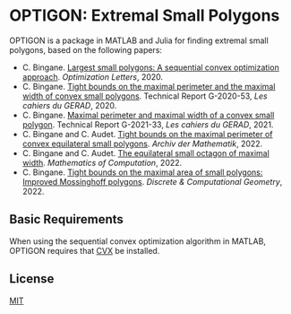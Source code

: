 # OPTIGON: Extremal Small Polygons

OPTIGON is a package in MATLAB and Julia for finding extremal small polygons, based on the following papers:

+ C. Bingane. [Largest small polygons: A sequential convex optimization approach](https://www.researchgate.net/publication/344294193_Largest_small_polygons_A_sequential_convex_optimization_approach). *Optimization Letters*, 2020.
+ C. Bingane. [Tight bounds on the maximal perimeter and the maximal width of convex small polygons](https://www.researchgate.net/publication/344505728_Tight_bounds_on_the_maximal_perimeter_and_the_maximal_width_of_convex_small_polygons). Technical Report G-2020-53, *Les cahiers du GERAD*, 2020.
+ C. Bingane. [Maximal perimeter and maximal width of a convex small polygon](https://www.researchgate.net/publication/353070519_Maximal_perimeter_and_maximal_width_of_a_convex_small_polygon). Technical Report G-2021-33, *Les cahiers du GERAD*, 2021.
+ C. Bingane and C. Audet. [Tight bounds on the maximal perimeter of convex equilateral small polygons](https://www.researchgate.net/publication/351841183_Tight_bounds_on_the_maximal_perimeter_of_convex_equilateral_small_polygons). *Archiv der Mathematik*, 2022.
+ C. Bingane and C. Audet. [The equilateral small octagon of maximal width](https://doi.org/10.1090/mcom/3733). *Mathematics of Computation*, 2022.
+ C. Bingane. [Tight bounds on the maximal area of small polygons: Improved Mossinghoff polygons](https://link.springer.com/article/10.1007/s00454-022-00374-z). *Discrete & Computational Geometry*, 2022.

## Basic Requirements

When using the sequential convex optimization algorithm in MATLAB, OPTIGON requires that [CVX](http://cvxr.com/cvx/) be installed.

## License

[MIT](https://github.com/cbingane/optigon/blob/master/LICENSE)

